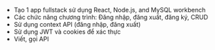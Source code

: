 - Tạo 1 app fullstack sử dụng React, Node.js, and MySQL workbench
- Các chức năng chương trình:
Đăng nhập, đăng xuất, đăng ký, CRUD
- Sử dụng context API (đăng nhập, đăng xuất)
- Sử dụng JWT và cookies để xác thực
- Viết, gọi API
